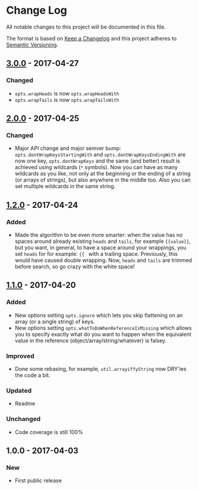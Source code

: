 # Change Log
All notable changes to this project will be documented in this file.

The format is based on [Keep a Changelog](http://keepachangelog.com/)
and this project adheres to [Semantic Versioning](http://semver.org/).

## [3.0.0] - 2017-04-27
### Changed
- `opts.wrapHeads` is now `opts.wrapHeadsWith`
- `opts.wrapTails` is now `opts.wrapTailsWith`

## [2.0.0] - 2017-04-25
### Changed
- Major API change and major semver bump: `opts.dontWrapKeysStartingWith` and `opts.dontWrapKeysEndingWith` are now one key, `opts.dontWrapKeys` and the same (and better) result is achieved using wildcards (`*` symbols). Now you can have as many wildcards as you like, not only at the beginning or the ending of a string (or arrays of strings), but also anywhere in the middle too. Also you can set multiple wildcards in the same string.

## [1.2.0] - 2017-04-24
### Added
- Made the algorithm to be even more smarter: when the value has no spaces around already existing `heads` and `tails`, for example `{{value}}`, but you want, in general, to have a space around your wrappings, you set `heads` for for example: `{{ ` with a trailing space. Previously, this would have caused double wrapping. Now, `heads` and `tails` are trimmed before search, so go crazy with the white space!

## [1.1.0] - 2017-04-20
### Added
- New options setting `opts.ignore` which lets you skip flattening on an array (or a single string) of keys.
- New options setting `opts.whatToDoWhenReferenceIsMissing` which allows you to specify exactly what do you want to happen when the equivalent value in the reference (object/array/string/whatever) is falsey.
### Improved
- Done some rebasing, for example, `util.arrayiffyString` now DRY'ies the code a bit.
### Updated
- Readme
### Unchanged
- Code coverage is still 100%

## 1.0.0 - 2017-04-03
### New
- First public release

[1.1.0]: https://github.com/codsen/object-flatten-referencing/compare/v1.0.1...v1.1.0
[1.2.0]: https://github.com/codsen/object-flatten-referencing/compare/v1.1.0...v1.2.0
[2.0.0]: https://github.com/codsen/object-flatten-referencing/compare/v1.2.0...v2.0.0
[3.0.0]: https://github.com/codsen/object-flatten-referencing/compare/v2.0.0...v3.0.0
